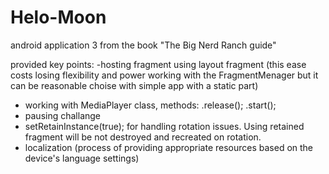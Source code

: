 # Helo-Moon
android application 3 from the book "The Big Nerd Ranch guide"

provided key points:
-hosting fragment using layout fragment (this ease costs losing flexibility and power working with the FragmentMenager but it can be reasonable choise with
   simple app with a static part)
- working with MediaPlayer class, methods: .release(); .start();
- pausing challange
- setRetainInstance(true);
 for handling rotation issues. Using retained fragment  will be not destroyed and recreated on rotation.
- localization (process of providing appropriate resources based on the device's language settings)
